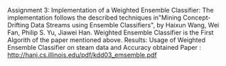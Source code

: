 
Assignment 3: 
Implementation of a Weighted Ensemble Classifier:
The implementation follows the described techniques in"Mining Concept-Drifting Data Streams using Ensemble Classifiers", by Haixun Wang, Wei Fan, Philip S. Yu, Jiawei Han.
Weighted Ensemble Classifier is the First Algorith of the paper mentioned above.
Results: Usage of Weighted Ensemble Classifier on steam data and Accuracy obtained 
Paper : http://hanj.cs.illinois.edu/pdf/kdd03_emsemble.pdf 
